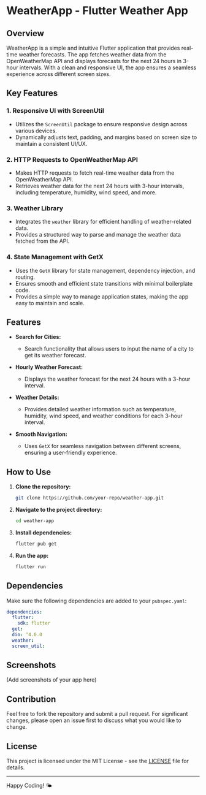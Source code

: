
# WeatherApp - Flutter Weather App

## Overview

WeatherApp is a simple and intuitive Flutter application that provides real-time weather forecasts. The app fetches weather data from the OpenWeatherMap API and displays forecasts for the next 24 hours in 3-hour intervals. With a clean and responsive UI, the app ensures a seamless experience across different screen sizes. 

## Key Features

### 1. **Responsive UI with ScreenUtil**
   - Utilizes the `ScreenUtil` package to ensure responsive design across various devices.
   - Dynamically adjusts text, padding, and margins based on screen size to maintain a consistent UI/UX.

### 2. **HTTP Requests to OpenWeatherMap API**
   - Makes HTTP requests to fetch real-time weather data from the OpenWeatherMap API.
   - Retrieves weather data for the next 24 hours with 3-hour intervals, including temperature, humidity, wind speed, and more.

### 3. **Weather Library**
   - Integrates the `weather` library for efficient handling of weather-related data.
   - Provides a structured way to parse and manage the weather data fetched from the API.

### 4. **State Management with GetX**
   - Uses the `GetX` library for state management, dependency injection, and routing.
   - Ensures smooth and efficient state transitions with minimal boilerplate code.
   - Provides a simple way to manage application states, making the app easy to maintain and scale.

## Features

- **Search for Cities:** 
  - Search functionality that allows users to input the name of a city to get its weather forecast.
  
- **Hourly Weather Forecast:**
  - Displays the weather forecast for the next 24 hours with a 3-hour interval. 

- **Weather Details:**
  - Provides detailed weather information such as temperature, humidity, wind speed, and weather conditions for each 3-hour interval.

- **Smooth Navigation:**
  - Uses `GetX` for seamless navigation between different screens, ensuring a user-friendly experience.

## How to Use

1. **Clone the repository:**
   ```bash
   git clone https://github.com/your-repo/weather-app.git
   ```
2. **Navigate to the project directory:**
   ```bash
   cd weather-app
   ```
3. **Install dependencies:**
   ```bash
   flutter pub get
   ```
4. **Run the app:**
   ```bash
   flutter run
   ```

## Dependencies

Make sure the following dependencies are added to your `pubspec.yaml`:

```yaml
dependencies:
  flutter:
    sdk: flutter
  get:
  dio: ^4.0.0
  weather:
  screen_util:
```

## Screenshots

(Add screenshots of your app here)

## Contribution

Feel free to fork the repository and submit a pull request. For significant changes, please open an issue first to discuss what you would like to change.

## License

This project is licensed under the MIT License - see the [LICENSE](LICENSE) file for details.

---

Happy Coding! 🌤️
